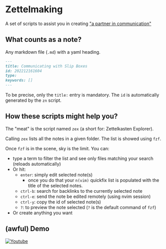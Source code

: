 # Zettelmaking

A set of scripts to assist you in creating ["a partner in communication"](http://luhmann.surge.sh/communicating-with-slip-boxes)

## What counts as a note?

Any markdown file (`.md`) with a yaml heading.

```md
---
title: Communicating with Slip Boxes
id: 202212161604 
type:
keywords: []
---
```

To be precise, only the `title:` entry is mandatory.
The `id` is automatically generated by the `zn` script.

## How these scripts might help you?

The "meat" is the script named `zex` (a short for: Zettelkasten Explorer).

Calling `zex` lists all the notes in a given folder.
The list is showed using `fzf`.

Once `fzf` is in the scene, sky is the limit.
You can:
* type a term to filter the list and see only files matching your search (reloads automatically)
* Or hit:
    - `enter`: simply edit selected note(s)
        - once you do that your `n(vim)` quickfix list is populated with the title of the selected notes.
    - `ctrl-b`: search for backlinks to the currently selected note
    - `ctrl-e`: send the note be edited remotely (using nvim session)
    - `ctrl-y`: copy the id of selected note(s)
    - `?`: to preview the note selected (`?` is the default command of `fzf`)
* Or create anything you want

## (awful) Demo

[![Youtube](https://img.youtube.com/vi/Pghm8TXBhDk/0.jpg)](https://www.youtube.com/watch?v=Pghm8TXBhDk)
